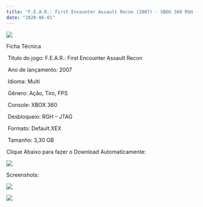 ```yaml
---
title: "F.E.A.R.: First Encounter Assault Recon (2007) - XBOX 360 RGH - JTAG"
date: "2020-06-01"
---
```


![](https://1.bp.blogspot.com/-rUVM2ojT32s/XtRaQmQM7AI/AAAAAAAAIZI/qhb3F7Dn4_kfkOxY4IIhIVm7u04_akaugCK4BGAsYHg/Screenshot_1.png)

Ficha Técnica

 Titulo do jogo: F.E.A.R.: First Encounter Assault Recon

 Ano de lançamento: 2007

 Idioma: Multi 

 Gênero: Ação, Tiro, FPS

 Console: XBOX 360

 Desbloqueio: RGH – JTAG

 Formato: Default.XEX

 Tamanho: 3,30 GB

Clique Abaixo para fazer o Download Automaticamente:

[![](https://1.bp.blogspot.com/-eNerQjlxWXg/Xsyoy1YwxPI/AAAAAAAAG8o/qs-0XGNQDR4jSn0uGinE3EzKZZ6GoZnEACPcBGAYYCw/s1600/LINK1.png)](https://zee.gl/N9LhzNB)

Screenshots:

[![](https://1.bp.blogspot.com/-DpjCHSUmsvI/XtRaP58WW1I/AAAAAAAAIZE/M5K3XA54MSU5LktWL41hqyTC7fJ-H9HugCK4BGAsYHg/w400-h225/maxresdefault.jpg)](https://1.bp.blogspot.com/-DpjCHSUmsvI/XtRaP58WW1I/AAAAAAAAIZE/M5K3XA54MSU5LktWL41hqyTC7fJ-H9HugCK4BGAsYHg/maxresdefault.jpg)

![](https://1.bp.blogspot.com/-_pYRggFtQuI/XtRaPYu2MrI/AAAAAAAAIZA/95tN1fmhyHoxOKixyhRp99rgHJysnLr1QCK4BGAsYHg/w400-h225/bc196d89f3285e4c1cdb1b89ecf3dca2.jpg)
